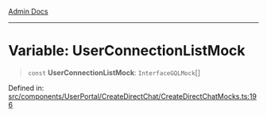 [Admin Docs](/)

***

# Variable: UserConnectionListMock

> `const` **UserConnectionListMock**: `InterfaceGQLMock`[]

Defined in: [src/components/UserPortal/CreateDirectChat/CreateDirectChatMocks.ts:196](https://github.com/PalisadoesFoundation/talawa-admin/blob/main/src/components/UserPortal/CreateDirectChat/CreateDirectChatMocks.ts#L196)
